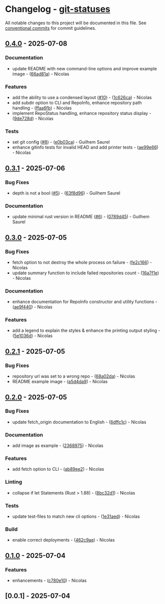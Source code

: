 # Changelog - [git-statuses](https://github.com/bircni/git-statuses)

All notable changes to this project will be documented in this file. See [conventional commits](https://www.conventionalcommits.org/) for commit guidelines.

## [0.4.0](https://github.com/bircni/git-statuses/compare/0.3.1..0.4.0) - 2025-07-08

### Documentation

- update README with new command-line options and improve example image - ([66ad81a](https://github.com/bircni/git-statuses/commit/66ad81a737652b95a2fad6095a57cecf3501d7d8)) - Nicolas

### Features

- add the ability to use a condensed layout ([#10](https://github.com/bircni/git-statuses/issues/10)) - ([1c626ca](https://github.com/bircni/git-statuses/commit/1c626ca0b423b45ffbe6db05df4fb630f1f3d843)) - Nicolas
- add subdir option to CLI and RepoInfo, enhance repository path handling - ([ffaa6fb](https://github.com/bircni/git-statuses/commit/ffaa6fbbfdff468a11c49c5c5ff0aba9f7f67d27)) - Nicolas
- implement RepoStatus handling, enhance repository status display - ([9de728d](https://github.com/bircni/git-statuses/commit/9de728d99d2f0fc76d115d0a632d9e2bdf27239b)) - Nicolas

### Tests

- set git config ([#8](https://github.com/bircni/git-statuses/issues/8)) - ([e0b03ca](https://github.com/bircni/git-statuses/commit/e0b03ca9677759b803970280c8840a44da0df8d8)) - Guilhem Saurel
- enhance gitinfo tests for invalid HEAD and add printer tests - ([ae99e66](https://github.com/bircni/git-statuses/commit/ae99e66846752dcf7f28a71b13e360bd6d2e57d1)) - Nicolas

## [0.3.1](https://github.com/bircni/git-statuses/compare/0.3.0..0.3.1) - 2025-07-06

### Bug Fixes

- depth is not a bool ([#5](https://github.com/bircni/git-statuses/issues/5)) - ([63f8d96](https://github.com/bircni/git-statuses/commit/63f8d9625feab551de4f7baf3e327b06f79b219f)) - Guilhem Saurel

### Documentation

- update minimal rust version in README ([#6](https://github.com/bircni/git-statuses/issues/6)) - ([0789d45](https://github.com/bircni/git-statuses/commit/0789d450554b7d5f30a38033f0b3a1640a68929d)) - Guilhem Saurel

## [0.3.0](https://github.com/bircni/git-statuses/compare/0.2.1..0.3.0) - 2025-07-05

### Bug Fixes

- fetch option to not destroy the whole process on failure - ([fe2c166](https://github.com/bircni/git-statuses/commit/fe2c166f74ccdb20bae0f8e146750017bcfe7f30)) - Nicolas
- update summary function to include failed repositories count - ([16a7f1e](https://github.com/bircni/git-statuses/commit/16a7f1ef8d7c4649154b1fbc78b094d60c57e307)) - Nicolas

### Documentation

- enhance documentation for RepoInfo constructor and utility functions - ([ae9f440](https://github.com/bircni/git-statuses/commit/ae9f44095dca59531abfa9bdc4257236acc026d9)) - Nicolas

### Features

- add a legend to explain the styles & enhance the printing output styling - ([5e1036d](https://github.com/bircni/git-statuses/commit/5e1036dd306066fad8ac5ab863ba01994935a985)) - Nicolas

## [0.2.1](https://github.com/bircni/git-statuses/compare/0.2.0..0.2.1) - 2025-07-05

### Bug Fixes

- repository url was set to a wrong repo - ([68a02da](https://github.com/bircni/git-statuses/commit/68a02da391d0edc42fcd81eaca3204c137b03cc3)) - Nicolas
- README example image - ([a5d4da9](https://github.com/bircni/git-statuses/commit/a5d4da9c41842d81a232abe94ce99c6d4bb8a745)) - Nicolas

## [0.2.0](https://github.com/bircni/git-statuses/compare/0.1.0..0.2.0) - 2025-07-05

### Bug Fixes

- update fetch_origin documentation to English - ([6dffc1c](https://github.com/bircni/git-statuses/commit/6dffc1c7e1829a7d68ea527ea89915f34ad421d9)) - Nicolas

### Documentation

- add image as example - ([2368975](https://github.com/bircni/git-statuses/commit/2368975b09f133c18299b09137e21147c709f2c2)) - Nicolas

### Features

- add fetch option to CLI - ([ab89ee2](https://github.com/bircni/git-statuses/commit/ab89ee2247483002cbf137cca5f3c94835fa6941)) - Nicolas

### Linting

- collapse if let Statements (Rust > 1.88) - ([8bc32d1](https://github.com/bircni/git-statuses/commit/8bc32d1bd47d2a9e48f1408a9137213bae925912)) - Nicolas

### Tests

- update test-files to match new cli options - ([1e31aed](https://github.com/bircni/git-statuses/commit/1e31aed7984ab8a2a9118138d6a1511e060e1e30)) - Nicolas

### Build

- enable correct deployments - ([462c9ae](https://github.com/bircni/git-statuses/commit/462c9ae71c957b72ec276a45a0f84cb653c7b047)) - Nicolas

## [0.1.0](https://github.com/bircni/git-statuses/compare/0.0.1..0.1.0) - 2025-07-04

### Features

- enhancements - ([c780e10](https://github.com/bircni/git-statuses/commit/c780e1031ef1c0f577f46a2f2470e1e91e0412ca)) - Nicolas

## [0.0.1] - 2025-07-04
<!-- generated by git-cliff -->
